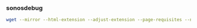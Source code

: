 ### sonosdebug
```bash
wget --mirror --html-extension --adjust-extension --page-requisites --no-parent --convert-links https://sites.google.com/site/sonosdebug/home
```
